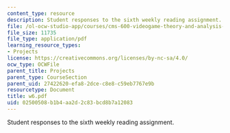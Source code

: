 ```yaml
---
content_type: resource
description: Student responses to the sixth weekly reading assignment.
file: /ol-ocw-studio-app/courses/cms-600-videogame-theory-and-analysis-fall-2007/02500508b1b4aa2d2c83bcd8b7a12083_w6.pdf
file_size: 11735
file_type: application/pdf
learning_resource_types:
- Projects
license: https://creativecommons.org/licenses/by-nc-sa/4.0/
ocw_type: OCWFile
parent_title: Projects
parent_type: CourseSection
parent_uid: 27422620-efa8-2dce-c8e8-c59eb7767e9b
resourcetype: Document
title: w6.pdf
uid: 02500508-b1b4-aa2d-2c83-bcd8b7a12083
---
```

Student responses to the sixth weekly reading assignment.